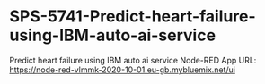 # SPS-5741-Predict-heart-failure-using-IBM-auto-ai-service
Predict heart failure using IBM auto ai service
Node-RED App URL:
https://node-red-vlmmk-2020-10-01.eu-gb.mybluemix.net/ui
